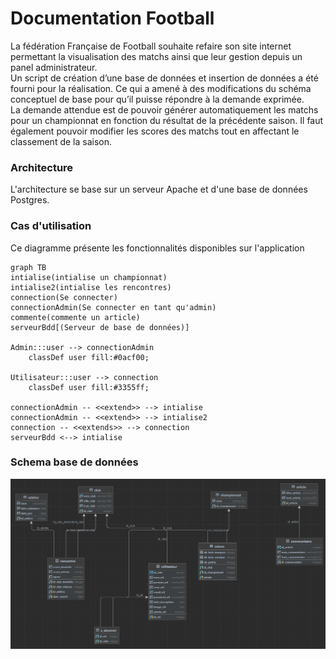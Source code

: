 # Documentation Football

La fédération Française de Football souhaite refaire son site internet permettant la visualisation des matchs ainsi que leur gestion depuis un panel administrateur.  
Un script de création d’une base de données et insertion de données a été fourni pour la réalisation. Ce qui a amené à des modifications du schéma conceptuel de base pour qu’il puisse répondre à la demande exprimée.  
La demande attendue est de pouvoir générer automatiquement les matchs pour un championnat en fonction du résultat de la précédente saison. Il faut également pouvoir modifier les scores des matchs tout en affectant le classement de la saison.

### Architecture
L'architecture se base sur un serveur Apache et d'une base de données Postgres.

### Cas d'utilisation

Ce diagramme présente les fonctionnalités disponibles sur l'application

```mermaid
graph TB
intialise(intialise un championnat)
intialise2(intialise les rencontres)
connection(Se connecter)
connectionAdmin(Se connecter en tant qu'admin)
commente(commente un article)
serveurBdd[(Serveur de base de données)]

Admin:::user --> connectionAdmin
    classDef user fill:#0acf00;

Utilisateur:::user --> connection 
    classDef user fill:#3355ff;
    
connectionAdmin -- <<extend>> --> intialise
connectionAdmin -- <<extend>> --> intialise2
connection -- <<extends>> --> connection
serveurBdd <--> intialise
```

### Schema base de données
![Diagramme](./assets/diagramme.png)